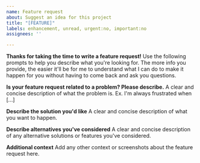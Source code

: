 ```yaml
---
name: Feature request
about: Suggest an idea for this project
title: "[FEATURE]"
labels: enhancement, unread, urgent:no, important:no
assignees: ''

---
```


**Thanks for taking the time to write a feature request!** Use the following prompts to help you describe what you're looking for.  The more info you provide, the easier it'll be for me to understand what I can do to make it happen for you without having to come back and ask you questions.

**Is your feature request related to a problem? Please describe.**
A clear and concise description of what the problem is. Ex. I'm always frustrated when [...]

**Describe the solution you'd like**
A clear and concise description of what you want to happen.

**Describe alternatives you've considered**
A clear and concise description of any alternative solutions or features you've considered.

**Additional context**
Add any other context or screenshots about the feature request here.
